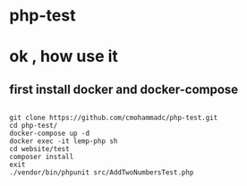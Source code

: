 # php-test

# ok , how use it

## first install docker and docker-compose
```

git clone https://github.com/cmohammadc/php-test.git
cd php-test/
docker-compose up -d
docker exec -it lemp-php sh
cd website/test
composer install
exit
./vendor/bin/phpunit src/AddTwoNumbersTest.php
```
